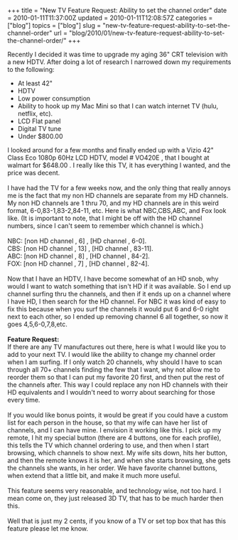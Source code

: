 +++
title = "New TV Feature Request: Ability to set the channel order"
date = 2010-01-11T11:37:00Z
updated = 2010-01-11T12:08:57Z
categories = ["blog"]
topics = ["blog"]
slug = "new-tv-feature-request-ability-to-set-the-channel-order"
url = "blog/2010/01/new-tv-feature-request-ability-to-set-the-channel-order/"
+++

Recently I decided it was time to upgrade my aging 36" CRT television with a new HDTV. After doing a lot of research I narrowed down my requirements to the following:<br /><ul><li>At least 42"</li><li>HDTV</li><li>Low power consumption</li><li>Ability to hook up my Mac Mini so that I can watch internet TV (hulu, netflix, etc).</li><li>LCD Flat panel</li><li>Digital TV tune</li><li>Under $800.00</li></ul>I looked around for a few months and finally ended up with a Vizio 42" Class Eco 1080p 60Hz LCD HDTV, model # VO420E , that I bought at walmart for $648.00 . I really like this TV, it has everything I wanted, and the price was decent.<br /><br />I have had the TV for a few weeks now, and the only thing that really annoys me is the fact that my non HD channels are separate from my HD channels. My non HD channels are 1 thru 70, and my HD channels are in this weird format, 6-0,83-1,83-2,84-11, etc. Here is what NBC,CBS,ABC, and Fox look like. (It is important to note, that I might be off with the HD channel numbers, since I can't seem to remember which channel is which.)<br /><br />NBC: [non HD channel , 6] , [HD channel , 6-0].<br />CBS: [non HD channel , 13] , [HD channel , 83-11].<br />ABC: [non HD channel , 8] , [HD channel , 84-2].<br />FOX: [non HD channel , 7] , [HD channel , 82-4].<br /><br />Now that I have an HDTV, I have become somewhat of an HD snob, why would I want to watch something that isn't HD if it was available. So I end up channel surfing thru the channels, and then if it ends up on a channel where I have HD, I then search for the HD channel. For NBC it was kind of easy to fix this because when you surf the channels it would put 6 and 6-0 right next to each other, so I ended up removing channel 6 all together, so now it goes 4,5,6-0,7,8,etc.<br /><br /><span style="font-weight: bold;">Feature Request:</span><br />If there are any TV manufactures out there, here is what I would like you to add to your next TV. I would like the ability to change my channel order when I am surfing. If I only watch 20 channels, why should I have to scan through all 70+ channels finding the few that I want, why not allow me to reorder them so that I can put my favorite 20 first, and then put the rest of the channels after. This way I could replace any non HD channels with their HD equivalents and I wouldn't need to worry about searching for those every time. <br /><br />If you would like bonus points, it would be great if you could have a custom list for each person in the house, so that my wife can have her list of channels, and I can have mine. I envision it working like this. I pick up my remote, I hit my special button (there are 4 buttons, one for each profile), this tells the TV which channel ordering to use, and then when I start browsing, which channels to show next. My wife sits down, hits her button, and then the remote knows it is her, and when she starts browsing, she gets the channels she wants, in her order. We have favorite channel buttons, when extend that a little bit, and make it much more useful.<br /><br />This feature seems very reasonable, and technology wise, not too hard. I mean come on, they just released 3D TV, that has to be much harder then this.<br /><br />Well that is just my 2 cents, if you know of a TV or set top box that has this feature please let me know.
